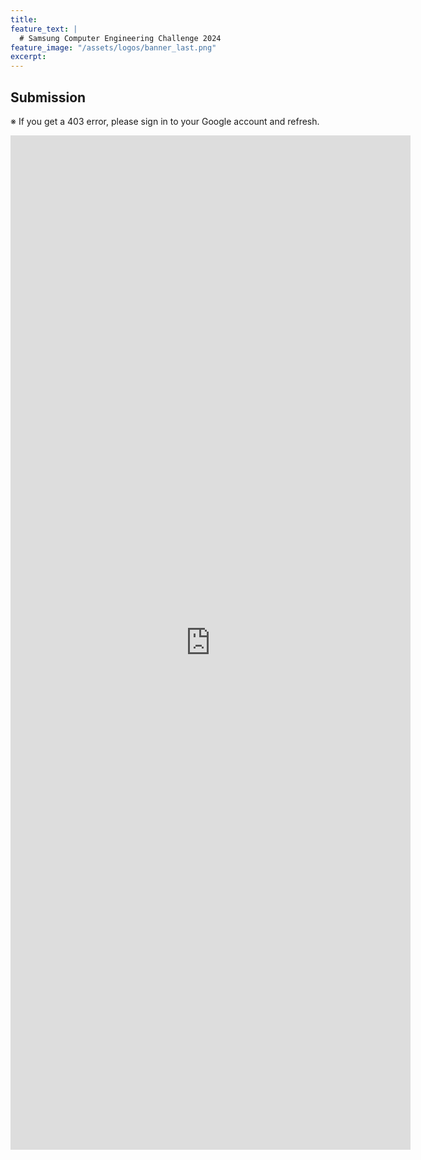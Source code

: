 ```yaml
---
title:
feature_text: |
  # Samsung Computer Engineering Challenge 2024
feature_image: "/assets/logos/banner_last.png"
excerpt:
---
```

## Submission
※ If you get a 403 error, please sign in to your Google account and refresh.

<iframe src="https://docs.google.com/forms/d/e/1FAIpQLSf3FxNWMZYEif3Dzyk-kCURmNWtn5fSDCC7ksvyjWyiu9b2yg/viewform?embedded=true" width="640" height="1623" frameborder="0" marginheight="0" marginwidth="0">
  <p>Loading…&lt;/iframe&gt;</p>
</iframe>
